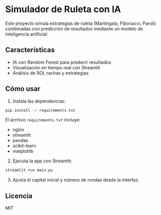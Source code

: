 # Simulador de Ruleta con IA

Este proyecto simula estrategias de ruleta (Martingala, Fibonacci, Paroli) combinadas con predicción de resultados mediante un modelo de inteligencia artificial.

## Características

- IA con Random Forest para predecir resultados
- Visualización en tiempo real con Streamlit
- Análisis de ROI, rachas y estrategias

## Cómo usar

1. Instala las dependencias:

```bash
pip install -r requirements.txt
```
El archivo `requirements.txt` incluye:

- nginx
- streamlit
- pandas
- scikit-learn
- matplotlib

2. Ejecuta la app con Streamlit:

```bash
streamlit run main.py
```

3. Ajusta el capital inicial y número de rondas desde la interfaz.

## Licencia

MIT

